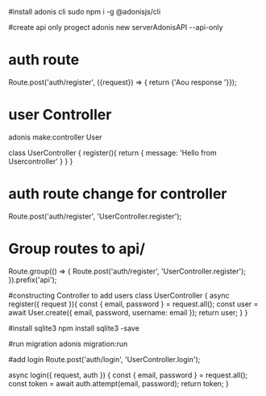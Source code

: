 #install adonis cli
sudo npm i -g @adonisjs/cli

#create api only progect
adonis new serverAdonisAPI --api-only

# auth route
Route.post('auth/register', ({request}) => { return {'Aou response '}});

# user Controller
adonis make:controller User

class UserController {
  register(){
    return {
      message: 'Hello from Usercontroller'
    }
  }
}

# auth route change for controller
Route.post('auth/register', 'UserController.register');

# Group routes to api/
Route.group(() => {
  Route.post('auth/register', 'UserController.register');
}).prefix('api');

#constructing Controller to add users
class UserController {
  async register({ request }){
    const { email, password } = request.all();
    const user = await User.create({
      email, 
      password,
      username: email
    });
    return user;
  }
}

#install sqlite3
npm install sqlite3 -save

#run migration
adonis migration:run

#add login
Route.post('auth/login', 'UserController.login');

  async login({ request, auth }) {
    const { email, password } = request.all();
    const token = await auth.attempt(email, password);
    return token;
  }

